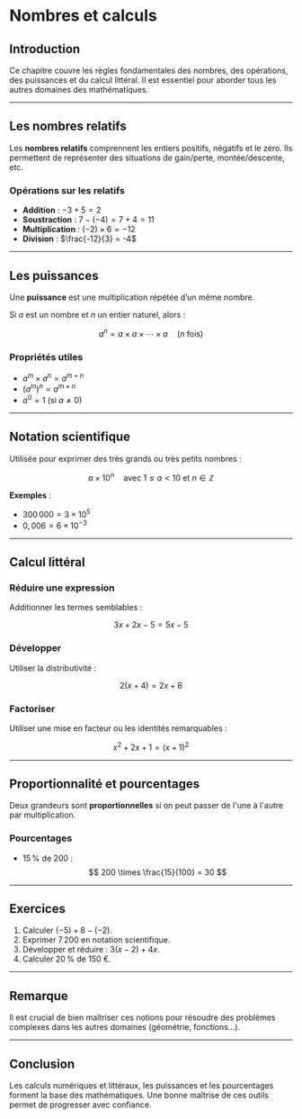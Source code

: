 # Nombres et calculs

## Introduction

Ce chapitre couvre les règles fondamentales des nombres, des opérations, des puissances et du calcul littéral. Il est essentiel pour aborder tous les autres domaines des mathématiques.

---

## Les nombres relatifs

Les **nombres relatifs** comprennent les entiers positifs, négatifs et le zéro. Ils permettent de représenter des situations de gain/perte, montée/descente, etc.

### Opérations sur les relatifs

- **Addition** : $-3 + 5 = 2$
- **Soustraction** : $7 - (-4) = 7 + 4 = 11$
- **Multiplication** : $(-2) \times 6 = -12$
- **Division** : $\frac{-12}{3} = -4$

---

## Les puissances

Une **puissance** est une multiplication répétée d’un même nombre.

Si $a$ est un nombre et $n$ un entier naturel, alors :

$$
a^n = a \times a \times \cdots \times a \quad (n \text{ fois})
$$

### Propriétés utiles

* $a^m \times a^n = a^{m+n}$
* $(a^m)^n = a^{m \times n}$
* $a^0 = 1$ (si $a \ne 0$)

---

## Notation scientifique

Utilisée pour exprimer des très grands ou très petits nombres :

$$
a \times 10^n \quad \text{avec } 1 \leq a < 10 \text{ et } n \in \mathbb{Z}
$$

**Exemples** :
* $300\,000 = 3 \times 10^5$
* $0{,}006 = 6 \times 10^{-3}$

---

## Calcul littéral

### Réduire une expression

Additionner les termes semblables :

$$
3x + 2x - 5 = 5x - 5
$$

### Développer

Utiliser la distributivité :

$$
2(x + 4) = 2x + 8
$$

### Factoriser

Utiliser une mise en facteur ou les identités remarquables :

$$
x^2 + 2x + 1 = (x + 1)^2
$$

---

## Proportionnalité et pourcentages

Deux grandeurs sont **proportionnelles** si on peut passer de l'une à l'autre par multiplication.

### Pourcentages

* $15\,\%$ de $200$ :  
  $$
  200 \times \frac{15}{100} = 30
  $$

---

## Exercices

1. Calculer $(-5) + 8 - (-2)$.
2. Exprimer $7\,200$ en notation scientifique.
3. Développer et réduire : $3(x - 2) + 4x$.
4. Calculer $20\,\%$ de $150$ €.

---

## Remarque

Il est crucial de bien maîtriser ces notions pour résoudre des problèmes complexes dans les autres domaines (géométrie, fonctions…).

---

## Conclusion

Les calculs numériques et littéraux, les puissances et les pourcentages forment la base des mathématiques. Une bonne maîtrise de ces outils permet de progresser avec confiance.
